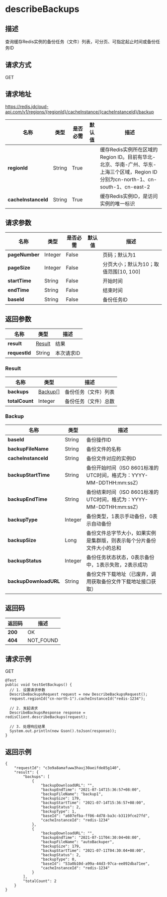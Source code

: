 # describeBackups


## 描述
查询缓存Redis实例的备份任务（文件）列表，可分页、可指定起止时间或备份任务ID

## 请求方式
GET

## 请求地址
https://redis.jdcloud-api.com/v1/regions/{regionId}/cacheInstance/{cacheInstanceId}/backup

|名称|类型|是否必需|默认值|描述|
|---|---|---|---|---|
|**regionId**|String|True| |缓存Redis实例所在区域的Region ID。目前有华北-北京、华南-广州、华东-上海三个区域，Region ID分别为cn-north-1、cn-south-1、cn-east-2|
|**cacheInstanceId**|String|True| |缓存Redis实例ID，是访问实例的唯一标识|

## 请求参数
|名称|类型|是否必需|默认值|描述|
|---|---|---|---|---|
|**pageNumber**|Integer|False| |页码；默认为1|
|**pageSize**|Integer|False| |分页大小；默认为10；取值范围[10, 100]|
|**startTime**|String|False| |开始时间|
|**endTime**|String|False| |结束时间|
|**baseId**|String|False| |备份任务ID|


## 返回参数
|名称|类型|描述|
|---|---|---|
|**result**|[Result](describebackups#result)|结果|
|**requestId**|String|本次请求ID|

### <div id="result">Result</div>
|名称|类型|描述|
|---|---|---|
|**backups**|[Backup[]](describebackups#backup)|备份任务（文件）列表|
|**totalCount**|Integer|备份任务（文件）总数|
### <div id="backup">Backup</div>
|名称|类型|描述|
|---|---|---|
|**baseId**|String|备份操作ID|
|**backupFileName**|String|备份文件的名称|
|**cacheInstanceId**|String|备份文件对应的实例ID|
|**backupStartTime**|String|备份开始时间（ISO 8601标准的UTC时间，格式为：YYYY-MM-DDTHH:mm:ssZ）|
|**backupEndTime**|String|备份结束时间（ISO 8601标准的UTC时间，格式为：YYYY-MM-DDTHH:mm:ssZ）|
|**backupType**|Integer|备份类型，1表示手动备份，0表示自动备份|
|**backupSize**|Long|备份文件总字节大小，如果实例是集群版，则表示每个分片备份文件大小的总和|
|**backupStatus**|Integer|备份任务状态状态，0表示备份中，1表示失败，2表示成功|
|**backupDownloadURL**|String|备份文件下载地址（已废弃，调用获取备份文件下载地址接口获取）|

## 返回码
|返回码|描述|
|---|---|
|**200**|OK|
|**404**|NOT_FOUND|

## 请求示例
GET
```
@Test
public void testGetBackups() {
  // 1. 设置请求参数
  DescribeBackupsRequest request = new DescribeBackupsRequest();
  request.regionId("cn-north-1").cacheInstanceId("redis-1234");

  // 2. 发起请求
  DescribeBackupsResponse response = redisClient.describeBackups(request);

  // 3. 处理响应结果
  System.out.println(new Gson().toJson(response));
}

```

## 返回示例
```
{
    "requestId": "c3o9a8amafuww3hauj30aeifde85g140", 
    "result": {
        "backups": [
            {
                "backupDownloadURL": "", 
                "backupEndTime": "2021-07-14T15:36:57+08:00", 
                "backupFileName": "backup1", 
                "backupSize": 179, 
                "backupStartTime": "2021-07-14T15:36:57+08:00", 
                "backupStatus": 2, 
                "backupType": 1, 
                "baseId": "a607efba-ff06-4d78-ba3c-b3119fce27fd", 
                "cacheInstanceId": "redis-1234"
            }, 
            {
                "backupDownloadURL": "", 
                "backupEndTime": "2021-07-11T04:30:04+08:00", 
                "backupFileName": "autoBackuper", 
                "backupSize": 179, 
                "backupStartTime": "2021-07-11T04:30:04+08:00", 
                "backupStatus": 2, 
                "backupType": 0, 
                "baseId": "53a0b10d-a99a-44d3-97ca-ee892dba71ee", 
                "cacheInstanceId": "redis-1234"
            }
        ], 
        "totalCount": 2
    }
}
```
